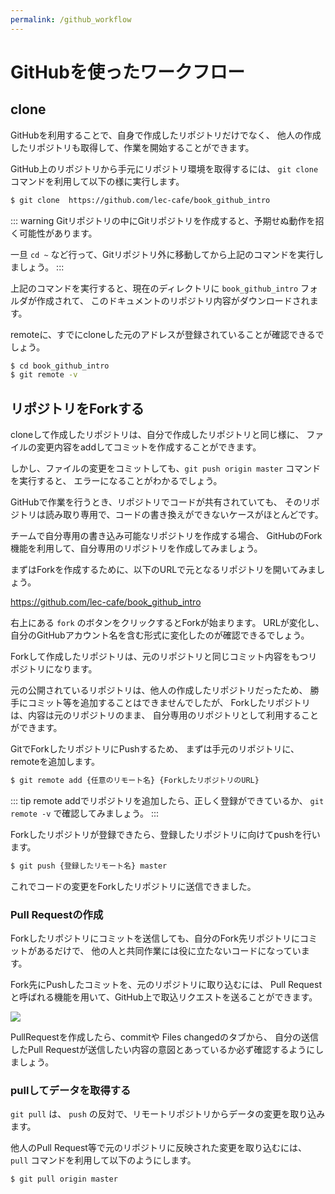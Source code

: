 ```yaml
---
permalink: /github_workflow
---
```

# GitHubを使ったワークフロー

## clone 

GitHubを利用することで、自身で作成したリポジトリだけでなく、
他人の作成したリポジトリも取得して、作業を開始することができます。

GitHub上のリポジトリから手元にリポジトリ環境を取得するには、
`git clone` コマンドを利用して以下の様に実行します。

```bash
$ git clone  https://github.com/lec-cafe/book_github_intro
```

::: warning
Gitリポジトリの中にGitリポジトリを作成すると、予期せぬ動作を招く可能性があります。

一旦 `cd ~` など行って、Gitリポジトリ外に移動してから上記のコマンドを実行しましょう。
:::


上記のコマンドを実行すると、現在のディレクトリに `book_github_intro` フォルダが作成されて、
このドキュメントのリポジトリ内容がダウンロードされます。

remoteに、すでにcloneした元のアドレスが登録されていることが確認できるでしょう。

```bash
$ cd book_github_intro
$ git remote -v
```

## リポジトリをForkする

cloneして作成したリポジトリは、自分で作成したリポジトリと同じ様に、
ファイルの変更内容をaddしてコミットを作成することができます。

しかし、ファイルの変更をコミットしても、`git push origin master` コマンドを実行すると、
エラーになることがわかるでしょう。

GitHubで作業を行うとき、リポジトリでコードが共有されていても、
そのリポジトリは読み取り専用で、コードの書き換えができないケースがほとんどです。

チームで自分専用の書き込み可能なリポジトリを作成する場合、
GitHubのFork機能を利用して、自分専用のリポジトリを作成してみましょう。

まずはForkを作成するために、以下のURLで元となるリポジトリを開いてみましょう。

https://github.com/lec-cafe/book_github_intro

右上にある `fork` のボタンをクリックするとForkが始まります。
URLが変化し、自分のGitHubアカウント名を含む形式に変化したのが確認できるでしょう。

Forkして作成したリポジトリは、元のリポジトリと同じコミット内容をもつリポジトリになります。

元の公開されているリポジトリは、他人の作成したリポジトリだったため、
勝手にコミット等を追加することはできませんでしたが、
Forkしたリポジトリは、内容は元のリポジトリのまま、
自分専用のリポジトリとして利用することができます。

GitでForkしたリポジトリにPushするため、
まずは手元のリポジトリに、remoteを追加します。

```bash
$ git remote add {任意のリモート名} {ForkしたリポジトリのURL} 
```

::: tip
remote addでリポジトリを追加したら、正しく登録ができているか、
`git remote -v` で確認してみましょう。
:::


Forkしたリポジトリが登録できたら、登録したリポジトリに向けてpushを行います。

```bash
$ git push {登録したリモート名} master
```

これでコードの変更をForkしたリポジトリに送信できました。

### Pull Requestの作成

Forkしたリポジトリにコミットを送信しても、自分のFork先リポジトリにコミットがあるだけで、
他の人と共同作業には役に立たないコードになっています。

Fork先にPushしたコミットを、元のリポジトリに取り込むには、
Pull Requestと呼ばれる機能を用いて、GitHub上で取込リクエストを送ることができます。

![](/images/4.pullrequest.png)

PullRequestを作成したら、commitや  Files changedのタブから、
自分の送信したPull Requestが送信したい内容の意図とあっているか必ず確認するようにしましょう。

### pullしてデータを取得する

`git pull` は、 `push` の反対で、リモートリポジトリからデータの変更を取り込みます。

他人のPull Request等で元のリポジトリに反映された変更を取り込むには、
`pull` コマンドを利用して以下のようにします。

```bash
$ git pull origin master
```

